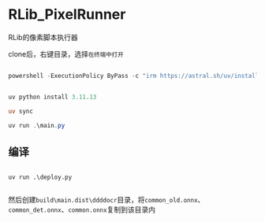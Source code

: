 # RLib_PixelRunner

RLib的像素脚本执行器


clone后，右键目录，选择`在终端中打开`

```powershell

powershell -ExecutionPolicy ByPass -c "irm https://astral.sh/uv/install.ps1 | iex"


uv python install 3.11.13

uv sync

uv run .\main.py

```


## 编译

```

uv run .\deploy.py


```

然后创建`build\main.dist\ddddocr`目录，将`common_old.onnx`、`common_det.onnx`、`common.onnx`复制到该目录内
